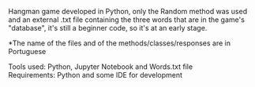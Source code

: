 Hangman game developed in Python, only the Random method was used and an external .txt file containing the three words that are in the game's "database", it's still a beginner code, so it's at an early stage.

*The name of the files and of the methods/classes/responses are in Portuguese

Tools used: Python, Jupyter Notebook and Words.txt file<br/>
Requirements: Python and some IDE for development<br/>

